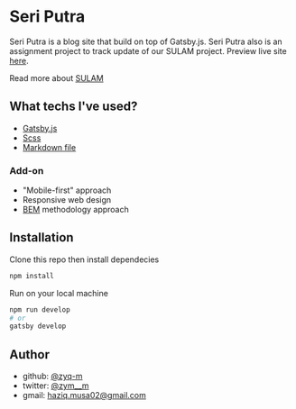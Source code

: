 # Seri Putra

Seri Putra is a blog site that build on top of Gatsby.js. Seri Putra also is an assignment project to track update of our SULAM project. Preview live site [here](https://seriputra.netlify.app/).

Read more about [SULAM](https://hea.uitm.edu.my/v4/index.php/service/key-initiatives/sulam#:~:text=SERVICE%20LEARNING%20MALAYSIA%20%2D%20UNIVERSITY%20FOR%20SOCIETY%20(SULAM)&text=It%20is%20one%20of%20the,and%20with%20an%20entrepreneurial%20mindset.)

## What techs I've used?

- [Gatsby.js](https://www.gatsbyjs.com/)
- [Scss](https://sass-lang.com/)
- [Markdown file](https://www.markdownguide.org/getting-started/)

### Add-on

- "Mobile-first" approach
- Responsive web design
- [BEM](https://css-tricks.com/bem-101/) methodology approach

## Installation

Clone this repo then install dependecies

```sh
npm install
```

Run on your local machine

```sh
npm run develop
# or
gatsby develop

```

## Author

- github: [@zyq-m](https://github.com/zyq-m)
- twitter: [@zym__m](https://twitter.com/zyq__m)
- gmail: [haziq.musa02@gmail.com](mailto:haziq.musa02@gmail.com)
